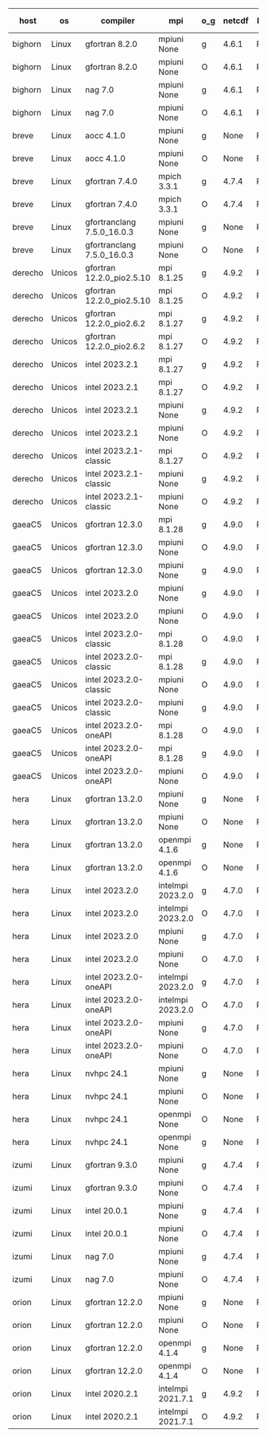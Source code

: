 

| host     | os       | compiler                              | mpi                      | o_g        | netcdf        | build       | u_pass          | u_fail          | s_pass            | s_fail            | e_pass             | e_fail             | nuopc_pass       | nuopc_fail       | artifacts link          |
|----------|----------|---------------------------------------|--------------------------|------------|---------------|-------------|-----------------|-----------------|-------------------|-------------------|--------------------|--------------------|------------------|------------------|-------------------------|
| bighorn | Linux | gfortran 8.2.0 | mpiuni None  | g | 4.6.1  | PASS | 12517 | 0 | 9 | 0 | 42 | 0 | None | None | <a href="https://github.com/esmf-org/esmf-test-artifacts/tree/c7ce4c1e93043e588d23ba825318e746f90fb3bd/develop/gfortran/8.2.0/g/mpiuni/None" target="_blank">c7ce4c1</a> | 
| bighorn | Linux | gfortran 8.2.0 | mpiuni None  | O | 4.6.1  | PASS | 12517 | 0 | 9 | 0 | 42 | 0 | None | None | <a href="https://github.com/esmf-org/esmf-test-artifacts/tree/b17a1621efa02d78bd30fe99f858d17c6cf9b111/develop/gfortran/8.2.0/O/mpiuni/None" target="_blank">b17a162</a> | 
| bighorn | Linux | nag 7.0 | mpiuni None  | g | 4.6.1  | PASS | None | None | None | None | None | None | None | None | <a href="https://github.com/esmf-org/esmf-test-artifacts/tree/d544d78c4708948930f0639e1847420e6fb8a4d8/develop/nag/7.0/g/mpiuni/None" target="_blank">d544d78</a> | 
| bighorn | Linux | nag 7.0 | mpiuni None  | O | 4.6.1  | PASS | 12517 | 0 | 9 | 0 | 42 | 0 | None | None | <a href="https://github.com/esmf-org/esmf-test-artifacts/tree/98faf4da5b8942a6489351c79be554e3ab9f3071/develop/nag/7.0/O/mpiuni/None" target="_blank">98faf4d</a> | 
| breve | Linux | aocc 4.1.0 | mpiuni None  | g | None  | PASS | 12491 | 26 | 9 | 0 | 42 | 0 | None | None | <a href="https://github.com/esmf-org/esmf-test-artifacts/tree/09bdd296440005c5173c358772a9618c59656268/develop/aocc/4.1.0/g/mpiuni/None" target="_blank">09bdd29</a> | 
| breve | Linux | aocc 4.1.0 | mpiuni None  | O | None  | PASS | 12491 | 26 | 9 | 0 | 42 | 0 | None | None | <a href="https://github.com/esmf-org/esmf-test-artifacts/tree/866085b01ae933665d27fdfb02d3cbe4981b145a/develop/aocc/4.1.0/O/mpiuni/None" target="_blank">866085b</a> | 
| breve | Linux | gfortran 7.4.0 | mpich 3.3.1  | g | 4.7.4  | PASS | None | None | None | None | None | None | None | None | <a href="https://github.com/esmf-org/esmf-test-artifacts/tree/c63d7889f0bb1409a27d99d707a5d668a0a6161d/develop/gfortran/7.4.0/g/mpich/3.3.1" target="_blank">c63d788</a> | 
| breve | Linux | gfortran 7.4.0 | mpich 3.3.1  | O | 4.7.4  | PASS | 14186 | 0 | 51 | 0 | 80 | 0 | 57 | 0 | <a href="https://github.com/esmf-org/esmf-test-artifacts/tree/5c00da2b356206a3277017c30f4fc1b6b2385346/develop/gfortran/7.4.0/O/mpich/3.3.1" target="_blank">5c00da2</a> | 
| breve | Linux | gfortranclang 7.5.0_16.0.3 | mpiuni None  | g | None  | PASS | 12517 | 0 | 9 | 0 | 42 | 0 | None | None | <a href="https://github.com/esmf-org/esmf-test-artifacts/tree/1fb0fe767dbd62d096e16fe3e2612979349e8fef/develop/gfortranclang/7.5.0_16.0.3/g/mpiuni/None" target="_blank">1fb0fe7</a> | 
| breve | Linux | gfortranclang 7.5.0_16.0.3 | mpiuni None  | O | None  | PASS | 12517 | 0 | 9 | 0 | 42 | 0 | None | None | <a href="https://github.com/esmf-org/esmf-test-artifacts/tree/8b4d21f319a8d3b107a27ccfc96d53d2326b520e/develop/gfortranclang/7.5.0_16.0.3/O/mpiuni/None" target="_blank">8b4d21f</a> | 
| derecho | Unicos | gfortran 12.2.0_pio2.5.10 | mpi 8.1.25  | g | 4.9.2  | PASS | 14186 | 0 | 51 | 0 | 80 | 0 | 57 | 0 | <a href="https://github.com/esmf-org/esmf-test-artifacts/tree/b062f108f813cbe5933269bba6dfc5ca8fe7291b/develop/gfortran/12.2.0_pio2.5.10/g/mpi/8.1.25" target="_blank">b062f10</a> | 
| derecho | Unicos | gfortran 12.2.0_pio2.5.10 | mpi 8.1.25  | O | 4.9.2  | PASS | 14186 | 0 | 51 | 0 | 80 | 0 | 57 | 0 | <a href="https://github.com/esmf-org/esmf-test-artifacts/tree/21658e5dfbe2377d928500a244b60ccf318afdb7/develop/gfortran/12.2.0_pio2.5.10/O/mpi/8.1.25" target="_blank">21658e5</a> | 
| derecho | Unicos | gfortran 12.2.0_pio2.6.2 | mpi 8.1.27  | g | 4.9.2  | PASS | 14186 | 0 | 51 | 0 | 80 | 0 | 57 | 0 | <a href="https://github.com/esmf-org/esmf-test-artifacts/tree/024add729a22c4223d5283c55271b3139632326b/develop/gfortran/12.2.0_pio2.6.2/g/mpi/8.1.27" target="_blank">024add7</a> | 
| derecho | Unicos | gfortran 12.2.0_pio2.6.2 | mpi 8.1.27  | O | 4.9.2  | PASS | 14186 | 0 | 51 | 0 | 80 | 0 | 57 | 0 | <a href="https://github.com/esmf-org/esmf-test-artifacts/tree/c80bd7cae81a5888662292103333b75ffdd21935/develop/gfortran/12.2.0_pio2.6.2/O/mpi/8.1.27" target="_blank">c80bd7c</a> | 
| derecho | Unicos | intel 2023.2.1 | mpi 8.1.27  | g | 4.9.2  | PASS | 14186 | 0 | 51 | 0 | 80 | 0 | 58 | 0 | <a href="https://github.com/esmf-org/esmf-test-artifacts/tree/f7f200f4b0164417029569064223fc6465c85183/develop/intel/2023.2.1/g/mpi/8.1.27" target="_blank">f7f200f</a> | 
| derecho | Unicos | intel 2023.2.1 | mpi 8.1.27  | O | 4.9.2  | PASS | 14186 | 0 | 51 | 0 | 80 | 0 | 58 | 0 | <a href="https://github.com/esmf-org/esmf-test-artifacts/tree/d71d6a4c5b59794356aca1058e9e4da86cb25340/develop/intel/2023.2.1/O/mpi/8.1.27" target="_blank">d71d6a4</a> | 
| derecho | Unicos | intel 2023.2.1 | mpiuni None  | g | 4.9.2  | PASS | None | None | None | None | None | None | None | None | <a href="https://github.com/esmf-org/esmf-test-artifacts/tree/99a7a8339397e7af589d2d2606bbfdd6b345a18d/develop/intel/2023.2.1/g/mpiuni/None" target="_blank">99a7a83</a> | 
| derecho | Unicos | intel 2023.2.1 | mpiuni None  | O | 4.9.2  | PASS | 12517 | 0 | 9 | 0 | 42 | 0 | None | None | <a href="https://github.com/esmf-org/esmf-test-artifacts/tree/a24899cb80d1fd72774cbf80d118d6ff6487a5c8/develop/intel/2023.2.1/O/mpiuni/None" target="_blank">a24899c</a> | 
| derecho | Unicos | intel 2023.2.1-classic | mpi 8.1.27  | O | 4.9.2  | PASS | None | None | None | None | None | None | None | None | <a href="https://github.com/esmf-org/esmf-test-artifacts/tree/4d4419124a629076d11d62c3bcc08ea1870a7977/develop/intel/2023.2.1-classic/O/mpi/8.1.27" target="_blank">4d44191</a> | 
| derecho | Unicos | intel 2023.2.1-classic | mpiuni None  | g | 4.9.2  | PASS | None | None | None | None | None | None | None | None | <a href="https://github.com/esmf-org/esmf-test-artifacts/tree/9348c5d8e9c01de61270039bd6c4b79676c229ea/develop/intel/2023.2.1-classic/g/mpiuni/None" target="_blank">9348c5d</a> | 
| derecho | Unicos | intel 2023.2.1-classic | mpiuni None  | O | 4.9.2  | PASS | None | None | None | None | None | None | None | None | <a href="https://github.com/esmf-org/esmf-test-artifacts/tree/08af36bb8be1b0f6f912445674c91ecd58c7b00c/develop/intel/2023.2.1-classic/O/mpiuni/None" target="_blank">08af36b</a> | 
| gaeaC5 | Unicos | gfortran 12.3.0 | mpi 8.1.28  | g | 4.9.0  | PASS | None | None | None | None | None | None | None | None | <a href="https://github.com/esmf-org/esmf-test-artifacts/tree/87b8a2e0191663bb3c70d543e5186bd647b9255e/develop/gfortran/12.3.0/g/mpi/8.1.28" target="_blank">87b8a2e</a> | 
| gaeaC5 | Unicos | gfortran 12.3.0 | mpiuni None  | O | 4.9.0  | PASS | 12517 | 0 | 9 | 0 | 42 | 0 | None | None | <a href="https://github.com/esmf-org/esmf-test-artifacts/tree/477fb01b11b8f0633b661c1ff3548dd4d00f08d0/develop/gfortran/12.3.0/O/mpiuni/None" target="_blank">477fb01</a> | 
| gaeaC5 | Unicos | gfortran 12.3.0 | mpiuni None  | g | 4.9.0  | PASS | None | None | None | None | None | None | None | None | <a href="https://github.com/esmf-org/esmf-test-artifacts/tree/f60fe3d1b77a8725049e9e34835ac5d7aebb4ed2/develop/gfortran/12.3.0/g/mpiuni/None" target="_blank">f60fe3d</a> | 
| gaeaC5 | Unicos | intel 2023.2.0 | mpiuni None  | g | 4.9.0  | PASS | None | None | None | None | None | None | None | None | <a href="https://github.com/esmf-org/esmf-test-artifacts/tree/0034e1f21ee63118b0bc9f84c76f7b0395a49e4d/develop/intel/2023.2.0/g/mpiuni/None" target="_blank">0034e1f</a> | 
| gaeaC5 | Unicos | intel 2023.2.0 | mpiuni None  | O | 4.9.0  | PASS | 12517 | 0 | 9 | 0 | 42 | 0 | None | None | <a href="https://github.com/esmf-org/esmf-test-artifacts/tree/4b559383e30712debc3721b844f4ea53fa4123ef/develop/intel/2023.2.0/O/mpiuni/None" target="_blank">4b55938</a> | 
| gaeaC5 | Unicos | intel 2023.2.0-classic | mpi 8.1.28  | O | 4.9.0  | PASS | 14186 | 0 | 51 | 0 | 80 | 0 | 57 | 0 | <a href="https://github.com/esmf-org/esmf-test-artifacts/tree/d0708044701702c5b9816ffe6aa2cc976ec6d682/develop/intel/2023.2.0-classic/O/mpi/8.1.28" target="_blank">d070804</a> | 
| gaeaC5 | Unicos | intel 2023.2.0-classic | mpi 8.1.28  | g | 4.9.0  | PASS | None | None | None | None | None | None | None | None | <a href="https://github.com/esmf-org/esmf-test-artifacts/tree/fb70593eac6af7b4eddcf30b7ec1175cb5f2fc92/develop/intel/2023.2.0-classic/g/mpi/8.1.28" target="_blank">fb70593</a> | 
| gaeaC5 | Unicos | intel 2023.2.0-classic | mpiuni None  | O | 4.9.0  | PASS | 12517 | 0 | 9 | 0 | 42 | 0 | None | None | <a href="https://github.com/esmf-org/esmf-test-artifacts/tree/14ecfa30fddbb22469f18bc47cbd8e97b6e69e14/develop/intel/2023.2.0-classic/O/mpiuni/None" target="_blank">14ecfa3</a> | 
| gaeaC5 | Unicos | intel 2023.2.0-classic | mpiuni None  | g | 4.9.0  | PASS | 12517 | 0 | 9 | 0 | 42 | 0 | None | None | <a href="https://github.com/esmf-org/esmf-test-artifacts/tree/c8123d6eaeeffec3ec932b32914d0a4e76ffb6c7/develop/intel/2023.2.0-classic/g/mpiuni/None" target="_blank">c8123d6</a> | 
| gaeaC5 | Unicos | intel 2023.2.0-oneAPI | mpi 8.1.28  | O | 4.9.0  | PASS | None | None | None | None | None | None | None | None | <a href="https://github.com/esmf-org/esmf-test-artifacts/tree/9a85898e2ef7616545e4a734bacc7c9c2f852804/develop/intel/2023.2.0-oneAPI/O/mpi/8.1.28" target="_blank">9a85898</a> | 
| gaeaC5 | Unicos | intel 2023.2.0-oneAPI | mpi 8.1.28  | g | 4.9.0  | PASS | None | None | None | None | None | None | None | None | <a href="https://github.com/esmf-org/esmf-test-artifacts/tree/acaaa1dff45d91fd4463a00942fd96dec7cf2fe3/develop/intel/2023.2.0-oneAPI/g/mpi/8.1.28" target="_blank">acaaa1d</a> | 
| gaeaC5 | Unicos | intel 2023.2.0-oneAPI | mpiuni None  | O | 4.9.0  | PASS | 12517 | 0 | 9 | 0 | 42 | 0 | None | None | <a href="https://github.com/esmf-org/esmf-test-artifacts/tree/e710ce0591d2b9af8012da02e685e0e1aed161ba/develop/intel/2023.2.0-oneAPI/O/mpiuni/None" target="_blank">e710ce0</a> | 
| hera | Linux | gfortran 13.2.0 | mpiuni None  | g | None  | PASS | 12517 | 0 | 9 | 0 | 42 | 0 | None | None | <a href="https://github.com/esmf-org/esmf-test-artifacts/tree/6c3fe05fe69edabf05c06238ca2cc9cf213b9612/develop/gfortran/13.2.0/g/mpiuni/None" target="_blank">6c3fe05</a> | 
| hera | Linux | gfortran 13.2.0 | mpiuni None  | O | None  | PASS | 12517 | 0 | 9 | 0 | 42 | 0 | None | None | <a href="https://github.com/esmf-org/esmf-test-artifacts/tree/e522988d633bda49a626026ccd0f98e69fd67c14/develop/gfortran/13.2.0/O/mpiuni/None" target="_blank">e522988</a> | 
| hera | Linux | gfortran 13.2.0 | openmpi 4.1.6  | g | None  | PASS | 14186 | 0 | 51 | 0 | 80 | 0 | 57 | 0 | <a href="https://github.com/esmf-org/esmf-test-artifacts/tree/d27b36f60f25703d8772c6cc7f19121121137d9f/develop/gfortran/13.2.0/g/openmpi/4.1.6" target="_blank">d27b36f</a> | 
| hera | Linux | gfortran 13.2.0 | openmpi 4.1.6  | O | None  | PASS | 14186 | 0 | 51 | 0 | 80 | 0 | 57 | 0 | <a href="https://github.com/esmf-org/esmf-test-artifacts/tree/75d1dd78d969e5f36c346651760447b02f0adc70/develop/gfortran/13.2.0/O/openmpi/4.1.6" target="_blank">75d1dd7</a> | 
| hera | Linux | intel 2023.2.0 | intelmpi 2023.2.0  | g | 4.7.0  | PASS | 14186 | 0 | 51 | 0 | 80 | 0 | 57 | 0 | <a href="https://github.com/esmf-org/esmf-test-artifacts/tree/0a1172e74535ce04bd8e83c44c7d83dbfd692159/develop/intel/2023.2.0/g/intelmpi/2023.2.0" target="_blank">0a1172e</a> | 
| hera | Linux | intel 2023.2.0 | intelmpi 2023.2.0  | O | 4.7.0  | PASS | 14186 | 0 | 51 | 0 | 80 | 0 | 57 | 0 | <a href="https://github.com/esmf-org/esmf-test-artifacts/tree/df81e9360cb569bbc005d9e923115fb294e3ea84/develop/intel/2023.2.0/O/intelmpi/2023.2.0" target="_blank">df81e93</a> | 
| hera | Linux | intel 2023.2.0 | mpiuni None  | g | 4.7.0  | PASS | 12517 | 0 | 9 | 0 | 42 | 0 | None | None | <a href="https://github.com/esmf-org/esmf-test-artifacts/tree/e07610ece1de1af897cc9f210aafcba5ddcf3e7c/develop/intel/2023.2.0/g/mpiuni/None" target="_blank">e07610e</a> | 
| hera | Linux | intel 2023.2.0 | mpiuni None  | O | 4.7.0  | PASS | 12517 | 0 | 9 | 0 | 42 | 0 | None | None | <a href="https://github.com/esmf-org/esmf-test-artifacts/tree/2df826a15637777e077231cb0f856a518ef140cb/develop/intel/2023.2.0/O/mpiuni/None" target="_blank">2df826a</a> | 
| hera | Linux | intel 2023.2.0-oneAPI | intelmpi 2023.2.0  | g | 4.7.0  | PASS | 14186 | 0 | 51 | 0 | 80 | 0 | 57 | 0 | <a href="https://github.com/esmf-org/esmf-test-artifacts/tree/e19122a329af27ce659f6accba9cd65214328d0e/develop/intel/2023.2.0-oneAPI/g/intelmpi/2023.2.0" target="_blank">e19122a</a> | 
| hera | Linux | intel 2023.2.0-oneAPI | intelmpi 2023.2.0  | O | 4.7.0  | PASS | 14186 | 0 | 50 | 1 | 80 | 0 | 57 | 0 | <a href="https://github.com/esmf-org/esmf-test-artifacts/tree/966f61f45b62098d04d88fe30d0a176ec85b7fe6/develop/intel/2023.2.0-oneAPI/O/intelmpi/2023.2.0" target="_blank">966f61f</a> | 
| hera | Linux | intel 2023.2.0-oneAPI | mpiuni None  | g | 4.7.0  | PASS | 12517 | 0 | 9 | 0 | 42 | 0 | None | None | <a href="https://github.com/esmf-org/esmf-test-artifacts/tree/033abff64c7ceb770b445809de817ca693f1fe25/develop/intel/2023.2.0-oneAPI/g/mpiuni/None" target="_blank">033abff</a> | 
| hera | Linux | intel 2023.2.0-oneAPI | mpiuni None  | O | 4.7.0  | PASS | 12517 | 0 | 9 | 0 | 42 | 0 | None | None | <a href="https://github.com/esmf-org/esmf-test-artifacts/tree/f2a90a55674b56969dfa2b4f315eb27ea7cec979/develop/intel/2023.2.0-oneAPI/O/mpiuni/None" target="_blank">f2a90a5</a> | 
| hera | Linux | nvhpc 24.1 | mpiuni None  | g | None  | PASS | 12517 | 0 | 9 | 0 | 42 | 0 | None | None | <a href="https://github.com/esmf-org/esmf-test-artifacts/tree/5c07f31e042cbcb884469d0c8ae93a2ef81ea7b1/develop/nvhpc/24.1/g/mpiuni/None" target="_blank">5c07f31</a> | 
| hera | Linux | nvhpc 24.1 | mpiuni None  | O | None  | PASS | 12517 | 0 | 9 | 0 | 42 | 0 | None | None | <a href="https://github.com/esmf-org/esmf-test-artifacts/tree/48e3b57cabb363435408095d36e5f5f1a3acdf2b/develop/nvhpc/24.1/O/mpiuni/None" target="_blank">48e3b57</a> | 
| hera | Linux | nvhpc 24.1 | openmpi None  | O | None  | PASS | 14186 | 0 | 51 | 0 | 80 | 0 | 57 | 0 | <a href="https://github.com/esmf-org/esmf-test-artifacts/tree/2c0a7111a7bac9732584b4f2e1c545c2cca602d6/develop/nvhpc/24.1/O/openmpi/None" target="_blank">2c0a711</a> | 
| hera | Linux | nvhpc 24.1 | openmpi None  | g | None  | PASS | 14186 | 0 | 51 | 0 | 80 | 0 | 57 | 0 | <a href="https://github.com/esmf-org/esmf-test-artifacts/tree/4617d3e28c5c59b712253a477b2d3fe7e3e5eb75/develop/nvhpc/24.1/g/openmpi/None" target="_blank">4617d3e</a> | 
| izumi | Linux | gfortran 9.3.0 | mpiuni None  | g | 4.7.4  | PASS | 12517 | 0 | 9 | 0 | 42 | 0 | None | None | <a href="https://github.com/esmf-org/esmf-test-artifacts/tree/d6a075318bbc154739ccdfd4adfbdd7cb7b7b79d/develop/gfortran/9.3.0/g/mpiuni/None" target="_blank">d6a0753</a> | 
| izumi | Linux | gfortran 9.3.0 | mpiuni None  | O | 4.7.4  | PASS | 12517 | 0 | 9 | 0 | 42 | 0 | None | None | <a href="https://github.com/esmf-org/esmf-test-artifacts/tree/2f605301dcb618c861c01f7c717a71b200c4554f/develop/gfortran/9.3.0/O/mpiuni/None" target="_blank">2f60530</a> | 
| izumi | Linux | intel 20.0.1 | mpiuni None  | g | 4.7.4  | PASS | 12517 | 0 | 9 | 0 | 42 | 0 | None | None | <a href="https://github.com/esmf-org/esmf-test-artifacts/tree/7d9c9eef6a0fbde79f17a4ef9dbe1125bc6bddbc/develop/intel/20.0.1/g/mpiuni/None" target="_blank">7d9c9ee</a> | 
| izumi | Linux | intel 20.0.1 | mpiuni None  | O | 4.7.4  | PASS | 12517 | 0 | 9 | 0 | 42 | 0 | None | None | <a href="https://github.com/esmf-org/esmf-test-artifacts/tree/168db62387d73482bfe8f7c797886d8897192200/develop/intel/20.0.1/O/mpiuni/None" target="_blank">168db62</a> | 
| izumi | Linux | nag 7.0 | mpiuni None  | g | 4.7.4  | PASS | 12517 | 0 | 9 | 0 | 42 | 0 | None | None | <a href="https://github.com/esmf-org/esmf-test-artifacts/tree/c878aa052471ecf8a23de4415e21da28bfdef65b/develop/nag/7.0/g/mpiuni/None" target="_blank">c878aa0</a> | 
| izumi | Linux | nag 7.0 | mpiuni None  | O | 4.7.4  | PASS | 12517 | 0 | 9 | 0 | 42 | 0 | None | None | <a href="https://github.com/esmf-org/esmf-test-artifacts/tree/a0b3fd46b5dae9579b6c204f03293de3e443e95c/develop/nag/7.0/O/mpiuni/None" target="_blank">a0b3fd4</a> | 
| orion | Linux | gfortran 12.2.0 | mpiuni None  | g | None  | PASS | 12517 | 0 | 9 | 0 | 42 | 0 | None | None | <a href="https://github.com/esmf-org/esmf-test-artifacts/tree/af1fa9361143c6c5055c4ba6388bf272df005fe9/develop/gfortran/12.2.0/g/mpiuni/None" target="_blank">af1fa93</a> | 
| orion | Linux | gfortran 12.2.0 | mpiuni None  | O | None  | PASS | 12517 | 0 | 9 | 0 | 42 | 0 | None | None | <a href="https://github.com/esmf-org/esmf-test-artifacts/tree/679cfcdc1bfed125063e9724f64f31ccf91950ad/develop/gfortran/12.2.0/O/mpiuni/None" target="_blank">679cfcd</a> | 
| orion | Linux | gfortran 12.2.0 | openmpi 4.1.4  | g | None  | PASS | 14186 | 0 | 51 | 0 | 80 | 0 | 57 | 0 | <a href="https://github.com/esmf-org/esmf-test-artifacts/tree/51fe0e03f9238b7ba9445ce4bf8676c1034c00b0/develop/gfortran/12.2.0/g/openmpi/4.1.4" target="_blank">51fe0e0</a> | 
| orion | Linux | gfortran 12.2.0 | openmpi 4.1.4  | O | None  | PASS | 14186 | 0 | 51 | 0 | 80 | 0 | 57 | 0 | <a href="https://github.com/esmf-org/esmf-test-artifacts/tree/01c8211f843763cde181f304ec8f1653516a2b0f/develop/gfortran/12.2.0/O/openmpi/4.1.4" target="_blank">01c8211</a> | 
| orion | Linux | intel 2020.2.1 | intelmpi 2021.7.1  | g | 4.9.2  | PASS | 14186 | 0 | 51 | 0 | 80 | 0 | 57 | 0 | <a href="https://github.com/esmf-org/esmf-test-artifacts/tree/14044c3cbf93476314cf13e617b71737d29b218e/develop/intel/2020.2.1/g/intelmpi/2021.7.1" target="_blank">14044c3</a> | 
| orion | Linux | intel 2020.2.1 | intelmpi 2021.7.1  | O | 4.9.2  | PASS | 14186 | 0 | 51 | 0 | 80 | 0 | 57 | 0 | <a href="https://github.com/esmf-org/esmf-test-artifacts/tree/58fe6dc1c39901c48eedbb11f49e9b70b75300c0/develop/intel/2020.2.1/O/intelmpi/2021.7.1" target="_blank">58fe6dc</a> | 
